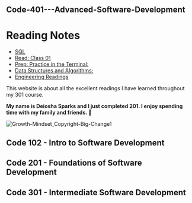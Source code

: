 ## Code-401---Advanced-Software-Development

# Reading Notes

* [SQL](/SQL.md)
* [Read: Class 01](/Read%3A%20Class%2001.md)
* [Prep: Practice in the Terminal:](/Prep%3A%20Practice%20in%20the%20Terminal.md)
* [Data Structures and Algorithms:](/Data%20Structures%20and%20Algorithms.md)
* [Engineering Readings](/Engineering%20Readings.md)

This website is about all the excellent readings I have learned throughout my 301 course.

**My name is Deiosha Sparks and I just completed 201. I enjoy spending time with my family and friends. :white_heart:**

![Growth-Mindset_Copyright-Big-Change1](https://user-images.githubusercontent.com/113928893/203171165-91c9ea39-4f79-4235-a715-25a75516d131.jpg)

## Code 102 - Intro to Software Development

## Code 201 - Foundations of Software Development

## Code 301 - Intermediate Software Development
